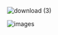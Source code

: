 


![download (3)](https://github.com/samik1234/test123/assets/82882143/420c97cb-6164-4629-ab7b-7e9b5821ee8a)






![images](https://github.com/samik1234/test123/assets/82882143/ca2d1091-41c3-4cd5-8de0-4fc5606ba8fb)









































